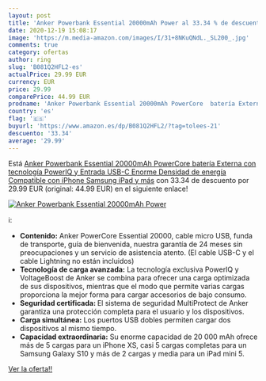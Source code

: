 ```yaml
---
layout: post
title: 'Anker Powerbank Essential 20000mAh Power al 33.34 % de descuento'
date: 2020-12-19 15:08:17
image: 'https://m.media-amazon.com/images/I/31+8NKuQNdL._SL200_.jpg'
comments: true
category: ofertas
author: ring
slug: 'B081Q2HFL2-es'
actualPrice: 29.99 EUR
currency: EUR
price: 29.99
comparePrice: 44.99 EUR
prodname: 'Anker Powerbank Essential 20000mAh PowerCore  batería Externa con tecnología PowerIQ y Entrada USB-C  Enorme Densidad de energía  Compatible con iPhone  Samsung  iPad y más'
country: 'es'
flag: '🇪🇸'
buyurl: 'https://www.amazon.es/dp/B081Q2HFL2/?tag=tolees-21'
descuento: '33.34'
average: '29.99'
---
```


Está [Anker Powerbank Essential 20000mAh PowerCore  batería Externa con tecnología PowerIQ y Entrada USB-C  Enorme Densidad de energía  Compatible con iPhone  Samsung  iPad y más](https://www.amazon.es/dp/B081Q2HFL2/?tag=tolees-21) con 33.34 de descuento por 29.99 EUR (original: 44.99 EUR) en el siguiente enlace!

[![Anker Powerbank Essential 20000mAh Power](https://m.media-amazon.com/images/I/31+8NKuQNdL._SL200_.jpg)](https://www.amazon.es/dp/B081Q2HFL2/?tag=tolees-21)

ℹ️:

- <b>Contenido:</b> Anker PowerCore Essential 20000, cable micro USB, funda de transporte, guía de bienvenida, nuestra garantía de 24 meses sin preocupaciones y un servicio de asistencia atento. (El cable USB-C y el cable Lightning no están incluidos)
- <b>Tecnología de carga avanzada:</b> La tecnología exclusiva PowerIQ y VoltageBoost de Anker se combina para ofrecer una carga optimizada de sus dispositivos, mientras que el modo que permite varias cargas proporciona la mejor forma para cargar accesorios de bajo consumo.
- <b>Seguridad certificada: </b>El sistema de seguridad MultiProtect de Anker garantiza una protección completa para el usuario y los dispositivos.
- <b>Carga simultánea:</b> Los puertos USB dobles permiten cargar dos dispositivos al mismo tiempo.
- <b>Capacidad extraordinaria:</b> Su enorme capacidad de 20 000 mAh ofrece más de 5 cargas para un iPhone XS, casi 5 cargas completas para un Samsung Galaxy S10 y más de 2 cargas y media para un iPad mini 5.

[Ver la oferta!!](https://www.amazon.es/dp/B081Q2HFL2/?tag=tolees-21)

